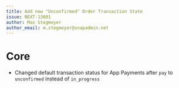 ```yaml
---
title: Add new "Unconfirmed" Order Transaction State
issue: NEXT-13601
author: Max Stegmeyer
author_email: m.stegmeyer@snapadmin.net
---
```

# Core
* Changed default transaction status for App Payments after `pay` to `unconfirmed` instead of `in_progress`

